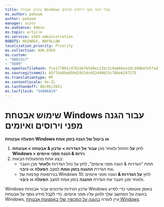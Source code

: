 ```yaml
---
title: שימוש אבטחת Windows עבור הגנה מפני וירוסים ואיומים
ms.author: pebaum
author: pebaum
manager: scotv
ms.audience: Admin
ms.topic: article
ms.service: o365-administration
ROBOTS: NOINDEX, NOFOLLOW
localization_priority: Priority
ms.collection: Adm_O365
ms.custom:
- "9001517"
- "5609"
ms.openlocfilehash: fce177091cd762defb549ec11bc2c9a86bea10c198b4fe5fad17c128379f2a8a
ms.sourcegitcommit: b5f7da89a650d2915dc652449623c78be6247175
ms.translationtype: MT
ms.contentlocale: he-IL
ms.lasthandoff: 08/05/2021
ms.locfileid: "54006819"
---
```

# <a name="use-windows-security-for-virus-and-threat-protection"></a>שימוש אבטחת Windows עבור הגנה מפני וירוסים ואיומים

**הפעלה אבטחת Windows או ביטול של הגנה בזמן אמת**

1. לחץ **על** התחל ולאחר מכן **עבור אל הגדרות > עדכון & אבטחה > אבטחת Windows > וירוס & הגנה מפני איומים**.
2. בצע אחת מהפעולות הבאות:
    - תחת "הגדרות & הגנה מפני איומים", לחץ על נהל הגדרות **ולאחר** מכן העבר את הגדרת **ההגנה בזמן אמת** למצב **הפעלה** או **כיבוי.**
    - בגירסאות קודמות של Windows 10: לחץ **על הגדרות &** הגנה מפני איומים ולאחר מכן העבר את הגדרת **ההגנה** בזמן אמת למצב **הפעלה** או **כיבוי**.

Windows עדכון הורדות עדכונים עבור אבטחת Windows באופן אוטומטי כדי לסייע בהגנה על המחשב שלך ולהגן עליו מפני איומים. כדי לקבל מידע נוסף על אבטחת Windows, עיין לעזרה [בהגנה על המכשיר שלי באמצעות אבטחת Windows](https://support.microsoft.com/help/17464/windows-10-help-protect-my-device-with-windows-security).
